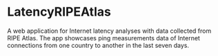 # LatencyRIPEAtlas
A web application for Internet latency analyses with data collected from RIPE Atlas.
The app showcases ping measurements data of Internet connections from one country to another in the last seven days.

